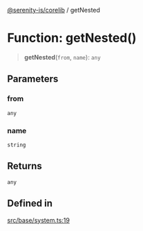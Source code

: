 [@serenity-is/corelib](../README.md) / getNested

# Function: getNested()

> **getNested**(`from`, `name`): `any`

## Parameters

### from

`any`

### name

`string`

## Returns

`any`

## Defined in

[src/base/system.ts:19](https://github.com/serenity-is/serenity/blob/master/packages/corelib/src/base/system.ts#L19)
